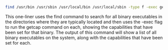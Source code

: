 ```bash
find /usr/bin /usr/sbin /usr/local/bin /usr/local/sbin -type f -exec getcap {} \;
```

This one-liner uses the find command to search for all binary executables in the directories where they are typically located and then uses the -exec flag to run the getcap command on each, showing the capabilities that have been set for that binary. The output of this command will show a list of all binary executables on the system, along with the capabilities that have been set for each.
